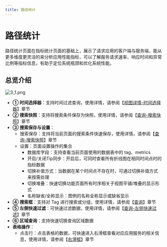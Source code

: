 ```yaml
---
title: 路径统计
---
```


# 路径统计

路径统计页面在指标统计页面的基础上，展示了请求应用的客户端与服务端，能从更多维度更灵活的来分析应用性能指标，可以了解服务请求速率、响应时间和异常比例等指标信息，有助于定位系统瓶颈和优化系统性能。

## 总览介绍

![3_1.png](https://yunshan-guangzhou.oss-cn-beijing.aliyuncs.com/pub/pic/20230920650a6ba9e6900.png)

- **① 时间选择器**：支持时间过滤查询，使用详情，请参阅【[视图详情-时间选择器](../02-dashboard/03-use.md)】章节
- **② 搜索快照**：支持将搜索条件保存为快照，使用详情，请参阅【[查询-搜索快照](../01-query/06_history.md)】章节
- **③ 搜索保存与设置**：
  - 搜索保存：支持将当前页面的搜索条件快速保存，使用详情，请参阅【[查询-搜索快照](../01-query/06_history.md)】章节
  - 设置：页面设置操作的集合
    - 数据库字段：支持查看当前页面使用的数据表中的 tag、metrics
    - 开启/关闭Tip同步：开启后，可同时查看所有折线图在相同时间点时的指标数据
    - 切换补值方式：当数据在某个时间点不存在时，可通过切换补值方式来按需处理
    - 切换堆叠：快速切换功能页面所有时序相关子视图平铺/堆叠的显示形式
    - 名称缺省/全称显示：图例的名称全称显示或缺省显示
- **④ 搜索框**：支持对 Tag 进行搜索或分组，使用详情，请参阅【[查询](../01-query/01-overview.md)】章节
- **⑤ 左侧快速过滤**：可快速过滤数据，使用详情，请参阅【[查询-左侧快速过滤](../01-query/07-left_quick_filter.md)】章节
- **⑥ 区域查询**：支持快速切换查询区域数据
- **表格操作**：
  - 点击行：点击表格的数据，可快速进入右滑框查看对应应用服务的相关信息，使用详情，请参阅【[右滑框](08-right_sliding_box.md)】章节
  